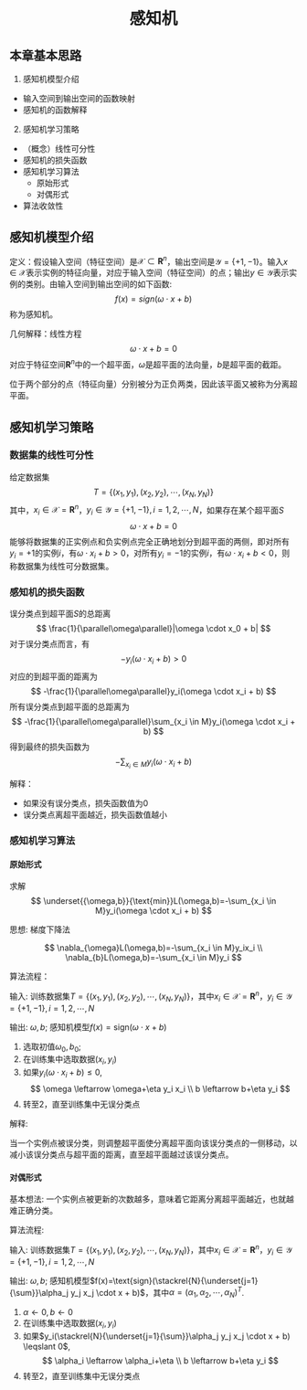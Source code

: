 # <center> 感知机

## 本章基本思路
1. 感知机模型介绍
- 输入空间到输出空间的函数映射
- 感知机的函数解释

2. 感知机学习策略
- （概念）线性可分性
- 感知机的损失函数
- 感知机学习算法
  - 原始形式
  - 对偶形式
- 算法收敛性

## 感知机模型介绍

定义：假设输入空间（特征空间）是$\mathcal{X} \subset \mathbf{R}^n$，输出空间是$\mathcal{Y}=\{+1, -1\}$。输入$x \in \mathcal{X}$表示实例的特征向量，对应于输入空间（特征空间）的点；输出$y \in \mathcal{Y}$表示实例的类别。由输入空间到输出空间的如下函数:
$$
f(x)=sign(\omega \cdot x + b)
$$
称为感知机。

几何解释：线性方程
$$
\omega \cdot x + b = 0
$$
对应于特征空间$\mathbf{R}^n$中的一个超平面，$\omega$是超平面的法向量，$b$是超平面的截距。

位于两个部分的点（特征向量）分别被分为正负两类，因此该平面又被称为分离超平面。

## 感知机学习策略

### 数据集的线性可分性

给定数据集
$$
T=\{(x_1,y_1),(x_2,y_2),\cdots,(x_N,y_N)\}
$$
其中，$x_i \in \mathcal{X}=\mathbf{R}^n$，$y_i \in \mathcal{Y}=\{+1,-1\},i=1,2,\cdots,N$，如果存在某个超平面$S$
$$
\omega \cdot x + b = 0
$$
能够将数据集的正实例点和负实例点完全正确地划分到超平面的两侧，即对所有$y_i=+1$的实例$i$，有$\omega \cdot x_i + b > 0$，对所有$y_i=-1$的实例$i$，有$\omega \cdot x_i + b < 0$，则称数据集为线性可分数据集。

### 感知机的损失函数

误分类点到超平面$S$的总距离
$$
\frac{1}{\parallel\omega\parallel}|\omega \cdot x_0 + b|
$$
对于误分类点而言，有
$$
-y_i(\omega \cdot x_i + b) > 0
$$
对应的到超平面的距离为
$$
-\frac{1}{\parallel\omega\parallel}y_i(\omega \cdot x_i + b)
$$
所有误分类点到超平面的总距离为
$$
-\frac{1}{\parallel\omega\parallel}\sum_{x_i \in M}y_i(\omega \cdot x_i + b)
$$
得到最终的损失函数为
$$
-\sum_{x_i \in M}y_i(\omega \cdot x_i + b)
$$

解释：
- 如果没有误分类点，损失函数值为0
- 误分类点离超平面越近，损失函数值越小

### 感知机学习算法

#### 原始形式

求解
$$
\underset{{\omega,b}}{\text{min}}L(\omega,b)=-\sum_{x_i \in M}y_i(\omega \cdot x_i + b)
$$

思想: 梯度下降法

$$
\nabla_{\omega}L(\omega,b)=-\sum_{x_i \in M}y_ix_i \\
\nabla_{b}L(\omega,b)=-\sum_{x_i \in M}y_i
$$

算法流程：

输入: 训练数据集$T=\{(x_1,y_1),(x_2,y_2),\cdots,(x_N,y_N)\}$，其中$x_i \in \mathcal{X}=\mathbf{R}^n$，$y_i \in \mathcal{Y}=\{+1,-1\},i=1,2,\cdots,N$

输出: $\omega,b$; 感知机模型$f(x)=\text{sign}(\omega \cdot x + b)$

1. 选取初值$\omega_0,b_0$;
2. 在训练集中选取数据$(x_i,y_i)$
3. 如果$y_i(\omega \cdot x_i + b) \leqslant 0$,
$$
\omega \leftarrow \omega+\eta y_i x_i \\
b \leftarrow b+\eta y_i
$$
4. 转至2，直至训练集中无误分类点

解释: 

当一个实例点被误分类，则调整超平面使分离超平面向该误分类点的一侧移动，以减小该误分类点与超平面的距离，直至超平面越过该误分类点。

#### 对偶形式

基本想法: 一个实例点被更新的次数越多，意味着它距离分离超平面越近，也就越难正确分类。

算法流程:

输入: 训练数据集$T=\{(x_1,y_1),(x_2,y_2),\cdots,(x_N,y_N)\}$，其中$x_i \in \mathcal{X}=\mathbf{R}^n$，$y_i \in \mathcal{Y}=\{+1,-1\},i=1,2,\cdots,N$

输出: $\omega,b$; 感知机模型$f(x)=\text{sign}(\stackrel{N}{\underset{j=1}{\sum}}\alpha_j y_j x_j \cdot x + b)$，其中$\alpha=(\alpha_1,\alpha_2,\cdots,\alpha_N)^T$.

1. $\alpha \leftarrow 0, b \leftarrow 0$
2. 在训练集中选取数据$(x_i,y_i)$
3. 如果$y_i(\stackrel{N}{\underset{j=1}{\sum}}\alpha_j y_j x_j \cdot x + b) \leqslant 0$,
$$
\alpha_i \leftarrow \alpha_i+\eta \\
b \leftarrow b+\eta y_i
$$
4. 转至2，直至训练集中无误分类点
